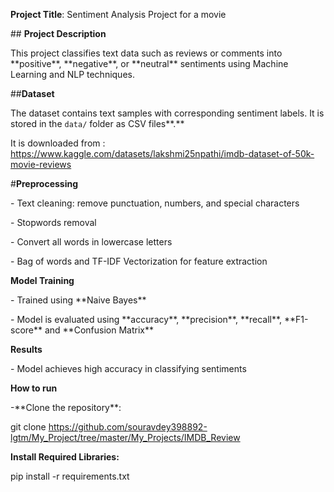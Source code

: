 **Project Title**: Sentiment Analysis Project for a movie



\## **Project Description**

This project classifies text data such as reviews or comments into \*\*positive\*\*, \*\*negative\*\*, or \*\*neutral\*\* sentiments using Machine Learning and NLP techniques.



\##**Dataset**

The dataset contains text samples with corresponding sentiment labels. It is stored in the `data/` folder as CSV files**.**

It is downloaded from : https://www.kaggle.com/datasets/lakshmi25npathi/imdb-dataset-of-50k-movie-reviews



\#**Preprocessing**

\- Text cleaning: remove punctuation, numbers, and special characters  

\- Stopwords removal  

\- Convert all words in lowercase letters 

\- Bag of words and TF-IDF Vectorization for feature extraction



**Model Training**

\- Trained using \*\*Naive Bayes\*\*  

\- Model is evaluated using \*\*accuracy\*\*, \*\*precision\*\*, \*\*recall\*\*, \*\*F1-score\*\* and \*\*Confusion Matrix\*\*



**Results**

\- Model achieves high accuracy in classifying sentiments 



**How to run**

-\*\*Clone the repository\*\*:

git clone <https://github.com/souravdey398892-lgtm/My_Project/tree/master/My_Projects/IMDB_Review>



**Install Required Libraries:**

pip install -r requirements.txt

